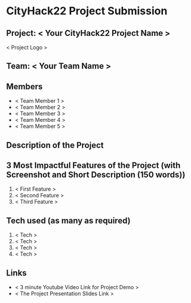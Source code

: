 # CityHack22 Project Submission
## Project: < Your CityHack22 Project Name >
< Project Logo >
## Team: < Your Team Name >
## Members
- < Team Member 1 >
- < Team Member 2 >
- < Team Member 3 >
- < Team Member 4 >
- < Team Member 5 >

## Description of the Project

## 3 Most Impactful Features of the Project (with Screenshot and Short Description (150 words))
1. < First Feature >
2. < Second Feature >
3. < Third Feature >

## Tech used (as many as required)
1. < Tech >
2. < Tech >
3. < Tech >
4. < Tech >

## Links
- < 3 minute Youtube Video Link for Project Demo >
- < The Project Presentation Slides Link >
